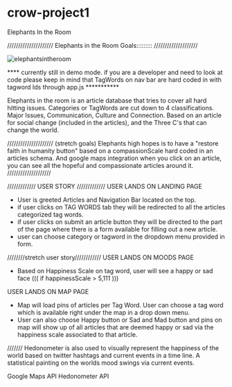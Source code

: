 # crow-project1
Elephants In the Room

/////////////////////
Elephants in the Room Goals:::::::::
////////////////////

![elephantsintheroom]("./images/elephantsintheroom.jpg")


**** currently still in demo mode. if you are a developer and need to look at code please keep in mind that TagWords on nav bar are hard coded in with tagword Ids through app.js ***********


Elephants in the room is an article database that tries to cover all hard hitting issues.
Categories or TagWords are cut down to 4 classifications.
Major Issues, Communication, Culture and Connection.
Based on an article for social change (included in the articles), and the Three C's that can change the world.


///////////////////// (stretch goals)
Elephants high hopes is to have a "restore faith in humanity button" based on a compassionScale hard coded in an articles schema.
And google maps integration when you click on an article, you can see all the hopeful and compassionate articles around it.
////////////////////



/////////////
USER STORY
/////////////
USER LANDS ON LANDING PAGE
- User is greeted Articles and Navigation Bar located on the top.
- if user clicks on TAG WORDS tab they will be redirected to all the articles categorized tag words.
- if user clicks on submit an article button they will be directed to the part of the page where there is a form available for filling out a new article.
- user can choose category or tagword in the dropdown menu provided in form.




////////stretch user story////////////
USER LANDS ON MOODS PAGE
- Based on Happiness Scale on tag word, user will see a happy or sad face
((( if happinessScale > 5,111 )))

USER LANDS ON MAP PAGE
- Map will load pins of articles per Tag Word.  User can choose a tag word which is available right under the map in a drop down menu.
- User can also choose Happy button or Sad and Mad button and pins on map will show up of all articles that are deemed happy or sad via the happiness scale associated to that article.




/////// Hedonometer is also used to visually represent the happiness of the world based on twitter hashtags and current events in a time line. A statistical painting on the worlds mood swings via current events.








Google Maps API
Hedonometer API
